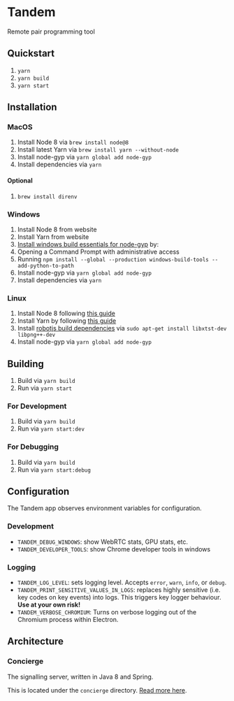 # Tandem

Remote pair programming tool


## Quickstart

1. `yarn`
1. `yarn build`
1. `yarn start`


## Installation

### MacOS

1. Install Node 8 via `brew install node@8`
1. Install latest Yarn via `brew install yarn --without-node`
1. Install node-gyp via `yarn global add node-gyp`
1. Install dependencies via `yarn`

#### Optional

1. `brew install direnv`

### Windows

1. Install Node 8 from website
1. Install Yarn from website
1. [Install windows build essentials for node-gyp](https://github.com/nodejs/node-gyp#option-1) by:
  1. Opening a Command Prompt with administrative access
  1. Running `npm install --global --production windows-build-tools --add-python-to-path`
1. Install node-gyp via `yarn global add node-gyp`
1. Install dependencies via `yarn`

### Linux

1. Install Node 8 following [this guide](https://nodejs.org/en/download/package-manager/#debian-and-ubuntu-based-linux-distributions)
1. Install Yarn by following [this guide](https://yarnpkg.com/lang/en/docs/install/#linux-tab)
1. Install [robotjs build dependencies](https://github.com/octalmage/robotjs#building) via `sudo apt-get install libxtst-dev libpng++-dev`
1. Install node-gyp via `yarn global add node-gyp`


## Building

1. Build via `yarn build`
1. Run via `yarn start`

### For Development

1. Build via `yarn build`
1. Run via `yarn start:dev`

### For Debugging

1. Build via `yarn build`
1. Run via `yarn start:debug`


## Configuration

The Tandem app observes environment variables for configuration.

### Development

- `TANDEM_DEBUG_WINDOWS`: show WebRTC stats, GPU stats, etc.
- `TANDEM_DEVELOPER_TOOLS`: show Chrome developer tools in windows

### Logging

- `TANDEM_LOG_LEVEL`: sets logging level. Accepts `error`, `warn`, `info`, or `debug`.
- `TANDEM_PRINT_SENSITIVE_VALUES_IN_LOGS`: replaces highly sensitive (i.e. key codes on key events) into logs. This triggers key logger behaviour. **Use at your own risk!**
- `TANDEM_VERBOSE_CHROMIUM`: Turns on verbose logging out of the Chromium process within Electron.


## Architecture

### Concierge

The signalling server, written in Java 8 and Spring.

This is located under the `concierge` directory. [Read more here](concierge/README.md).
